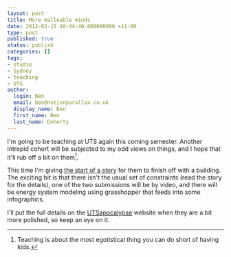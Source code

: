 ```yaml
---
layout: post
title: More malleable minds
date: 2012-02-15 10:44:40.000000000 +11:00
type: post
published: true
status: publish
categories: []
tags:
- studio
- Sydney
- teaching
- UTS
author:
  login: Ben
  email: ben@notionparallax.co.uk
  display_name: Ben
  first_name: Ben
  last_name: Doherty
---
```

I'm going to be teaching at UTS again this coming semester. Another intrepid cohort will be subjected to my odd views on things, and I hope that it'll rub off a bit on them[^1].

This time I'm giving <a href="http://utsapocalypse.net/blog/2012/02/15/the-start-of-the-story/">the start of a story</a> for them to finish off with a building. The exciting bit is that there isn't the usual set of constraints (read the story for the details), one of the two submissions will be by video, and there will be energy system modeling using grasshopper that feeds into some infographics.

I'll put the full details on the <a href="http://utsapocalypse.com">UTSapocalypse</a> website when they are a bit more polished, so keep an eye on it.

[^1]: Teaching is about the most egotistical thing you can do short of having kids.